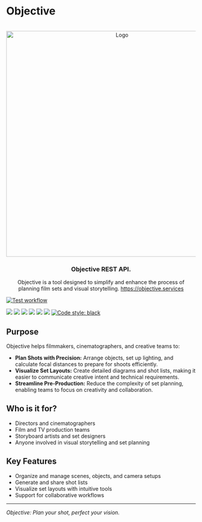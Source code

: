 # Objective

<a name="readme-top"></a>
<!-- PROJECT LOGO -->
<br />
<div align="center">
    <a href="https://objective.services">
        <img src="https://github.com/user-attachments/assets/0b2d5166-d5d8-446c-a1c7-00a8b1287cfd" alt="Logo" width="600">
    </a>

<h3 align="center">Objective REST API.</h3>

  <p align="center">
    Objective is a tool designed to simplify and enhance the process of planning film sets and visual storytelling.
    <a href="https://objective.services/">
        https://objective.services
    </a>
  </p>
</div>


[![Test workflow](https://github.com/MishaVyb/bart-bot/actions/workflows/tests.yml/badge.svg)](https://github.com/MishaVyb/objective/actions/workflows/tests.yml)

![](https://img.shields.io/badge/python-3.11-blue)
![](https://img.shields.io/badge/httpx-0.23.3-blue)
![](https://img.shields.io/badge/fastapi-0.108.0-blue)
![](https://img.shields.io/badge/pydantic-2.0-blue)
![](https://img.shields.io/badge/SQLAlchemy-2.0.18-blue)
![](https://img.shields.io/badge/pytest-7.2.1-blue)
[![Code style: black](https://img.shields.io/badge/code%20style-black-000000.svg)](https://github.com/psf/black)
<br>

## Purpose

Objective helps filmmakers, cinematographers, and creative teams to:

- **Plan Shots with Precision:** Arrange objects, set up lighting, and calculate focal distances to prepare for shoots efficiently.
- **Visualize Set Layouts:** Create detailed diagrams and shot lists, making it easier to communicate creative intent and technical requirements.
- **Streamline Pre-Production:** Reduce the complexity of set planning, enabling teams to focus on creativity and collaboration.

## Who is it for?

- Directors and cinematographers
- Film and TV production teams
- Storyboard artists and set designers
- Anyone involved in visual storytelling and set planning

## Key Features

- Organize and manage scenes, objects, and camera setups
- Generate and share shot lists
- Visualize set layouts with intuitive tools
- Support for collaborative workflows

---

*Objective: Plan your shot, perfect your vision.*

